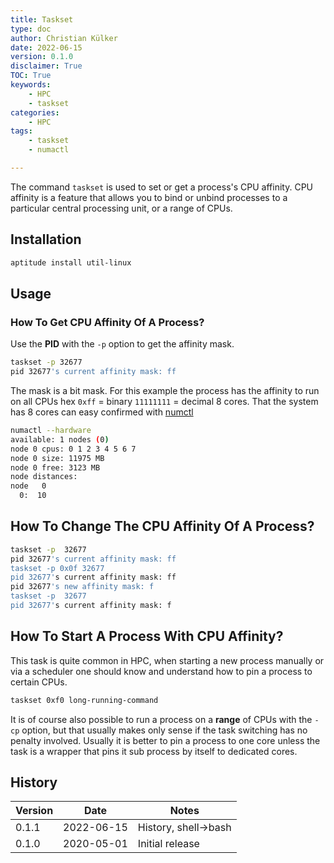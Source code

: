 ```yaml
---
title: Taskset
type: doc
author: Christian Külker
date: 2022-06-15
version: 0.1.0
disclaimer: True
TOC: True
keywords:
    - HPC
    - taskset
categories:
    - HPC
tags:
    - taskset
    - numactl

---
```


The command `taskset` is used to set or get a process's CPU affinity. CPU
affinity is a feature that allows you to bind or unbind processes to a
particular central processing unit, or a range of CPUs.

## Installation

```bash
aptitude install util-linux
```

## Usage

### How To Get CPU Affinity Of A Process?

Use the **PID** with the `-p` option to get the affinity mask.

```bash
taskset -p 32677
pid 32677's current affinity mask: ff
```

The mask is a bit mask. For this example the process has the affinity to run on
all CPUs hex `0xff` = binary `11111111` = decimal 8 cores. That the system has
8 cores can easy confirmed with [numctl](./numa.html)

```bash
numactl --hardware
available: 1 nodes (0)
node 0 cpus: 0 1 2 3 4 5 6 7
node 0 size: 11975 MB
node 0 free: 3123 MB
node distances:
node   0
  0:  10
```

## How To Change The CPU Affinity Of A Process?

```bash
taskset -p  32677
pid 32677's current affinity mask: ff
taskset -p 0x0f 32677
pid 32677's current affinity mask: ff
pid 32677's new affinity mask: f
taskset -p  32677
pid 32677's current affinity mask: f
```

## How To Start A Process With CPU Affinity?

This task is quite common in HPC, when starting a new process manually or via a
scheduler one should know and understand how to pin a process to certain CPUs.

```bash
taskset 0xf0 long-running-command
```

It is of course also possible to run a process on a **range** of CPUs with the
`-cp` option, but that usually makes only sense if the task switching has no
penalty involved. Usually it is better to pin a process to one core unless the
task is a wrapper that pins it sub process by itself to dedicated cores.


## History

| Version | Date       | Notes                                                |
| ------- | ---------- | ---------------------------------------------------- |
| 0.1.1   | 2022-06-15 | History, shell->bash                                 |
| 0.1.0   | 2020-05-01 | Initial release                                      |


